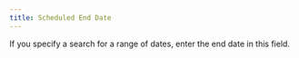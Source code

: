 ```yaml
---
title: Scheduled End Date
---
```



If you specify a search for a range of dates, enter the end date in  this field.
